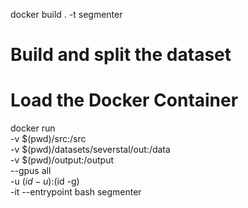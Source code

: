 docker build . -t segmenter

# Build and split the dataset

# Load the Docker Container
docker run \
    -v $(pwd)/src:/src \
    -v $(pwd)/datasets/severstal/out:/data \
    -v $(pwd)/output:/output \
    --gpus all \
    -u $(id -u):$(id -g) \
    -it --entrypoint bash segmenter
